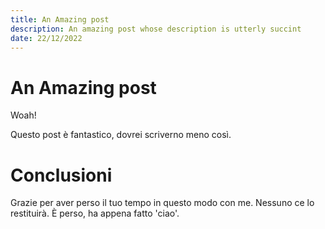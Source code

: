 ```yaml
---
title: An Amazing post
description: An amazing post whose description is utterly succint 
date: 22/12/2022
---
```


# An Amazing post 

Woah! 

Questo post è fantastico, dovrei scriverno meno così. 

# Conclusioni 

Grazie per aver perso il tuo tempo in questo modo con me. Nessuno
ce lo restituirà. È perso, ha appena fatto 'ciao'. 
